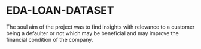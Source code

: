 # EDA-LOAN-DATASET
The soul aim of the project was to find insights with relevance to a customer being a defaulter or not which may be beneficial and may improve the financial condition of the company.
